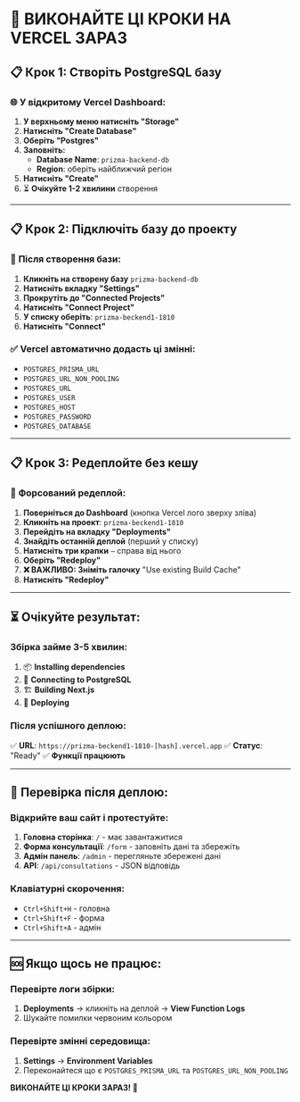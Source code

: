 # 🚀 ВИКОНАЙТЕ ЦІ КРОКИ НА VERCEL ЗАРАЗ

## 📋 **Крок 1: Створіть PostgreSQL базу**

### 🌐 **У відкритому Vercel Dashboard:**

1. **У верхньому меню натисніть "Storage"**
2. **Натисніть "Create Database"**
3. **Оберіть "Postgres"**
4. **Заповніть:**
   - **Database Name**: `prizma-backend-db`
   - **Region**: оберіть найближчий регіон
5. **Натисніть "Create"**
6. ⏳ **Очікуйте 1-2 хвилини** створення

---

## 📋 **Крок 2: Підключіть базу до проекту**

### 🔗 **Після створення бази:**

1. **Кликніть на створену базу** `prizma-backend-db`
2. **Натисніть вкладку "Settings"**
3. **Прокрутіть до "Connected Projects"**
4. **Натисніть "Connect Project"**
5. **У списку оберіть**: `prizma-beckend1-1810`
6. **Натисніть "Connect"**

### ✅ **Vercel автоматично додасть ці змінні:**

- `POSTGRES_PRISMA_URL`
- `POSTGRES_URL_NON_POOLING`
- `POSTGRES_URL`
- `POSTGRES_USER`
- `POSTGRES_HOST`
- `POSTGRES_PASSWORD`
- `POSTGRES_DATABASE`

---

## 📋 **Крок 3: Редеплойте без кешу**

### 🔄 **Форсований редеплой:**

1. **Поверніться до Dashboard** (кнопка Vercel лого зверху зліва)
2. **Кликніть на проект**: `prizma-beckend1-1810`
3. **Перейдіть на вкладку "Deployments"**
4. **Знайдіть останній деплой** (перший у списку)
5. **Натисніть три крапки** `⋯` справа від нього
6. **Оберіть "Redeploy"**
7. **❌ ВАЖЛИВО: Зніміть галочку** "Use existing Build Cache"
8. **Натисніть "Redeploy"**

---

## ⏳ **Очікуйте результат:**

### **Збірка займе 3-5 хвилин:**

1. 📦 **Installing dependencies**
2. 🐘 **Connecting to PostgreSQL**
3. 🏗️ **Building Next.js**
4. 🚀 **Deploying**

### **Після успішного деплою:**

✅ **URL**: `https://prizma-beckend1-1810-[hash].vercel.app`
✅ **Статус**: "Ready"
✅ **Функції працюють**

---

## 🎯 **Перевірка після деплою:**

### **Відкрийте ваш сайт і протестуйте:**

1. **Головна сторінка**: `/` - має завантажитися
2. **Форма консультації**: `/form` - заповніть дані та збережіть
3. **Адмін панель**: `/admin` - перегляньте збережені дані
4. **API**: `/api/consultations` - JSON відповідь

### **Клавіатурні скорочення:**

- `Ctrl+Shift+H` - головна
- `Ctrl+Shift+F` - форма
- `Ctrl+Shift+A` - адмін

---

## 🆘 **Якщо щось не працює:**

### **Перевірте логи збірки:**

1. **Deployments** → кликніть на деплой → **View Function Logs**
2. Шукайте помилки червоним кольором

### **Перевірте змінні середовища:**

1. **Settings** → **Environment Variables**
2. Переконайтеся що є `POSTGRES_PRISMA_URL` та `POSTGRES_URL_NON_POOLING`

**ВИКОНАЙТЕ ЦІ КРОКИ ЗАРАЗ! 🚀**
